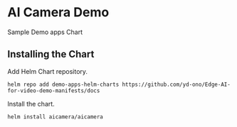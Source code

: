 # AI Camera Demo

Sample Demo apps Chart

## Installing the Chart

Add Helm Chart repository.

```
helm repo add demo-apps-helm-charts https://github.com/yd-ono/Edge-AI-for-video-demo-manifests/docs
```

Install the chart.

```
helm install aicamera/aicamera
```